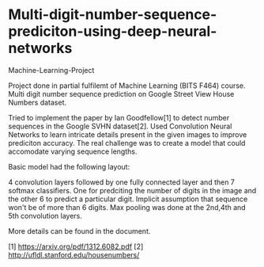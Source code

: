 # Multi-digit-number-sequence-prediciton-using-deep-neural-networks

Machine-Learning-Project

Project done in partial fulfilemt of Machine Learning (BITS F464) course. Multi digit number sequence prediction on Google Street View House Numbers dataset.

Tried to implement the paper by Ian Goodfellow[1] to detect number sequences in the Google SVHN dataset[2]. Used Convolution Neural Networks to learn intricate details present in the given images to improve prediciton accuracy. The real challenge was to create a model that could accomodate varying sequence lengths.

Basic model had the following layout:

4 convolution layers followed by one fully connected layer and then 7 softmax classifiers. One for predciting the number of digits in the image and the other 6 to predict a particular digit. Implicit assumption that sequence won't be of more than 6 digits. Max pooling was done at the 2nd,4th and 5th convolution layers.

More details can be found in the document. 

[1] https://arxiv.org/pdf/1312.6082.pdf [2] http://ufldl.stanford.edu/housenumbers/
